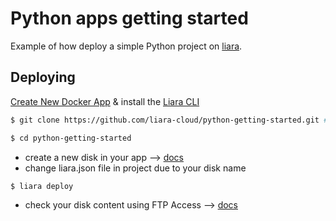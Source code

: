 # Python apps getting started

Example of how deploy a simple Python project on [liara](https://liara.ir).

## Deploying

[Create New Docker App](https://console.liara.ir/apps/create) & install the [Liara CLI](https://docs.liara.ir/cli/install)

```bash
$ git clone https://github.com/liara-cloud/python-getting-started.git # or clone your own fork

$ cd python-getting-started

```
- create a new disk in your app --> [docs](https://docs.liara.ir/storage/disks/about/)
- change liara.json file in project due to your disk name

```bash
$ liara deploy
```
- check your disk content using FTP Access --> [docs](https://docs.liara.ir/storage/disks/ftp/)
